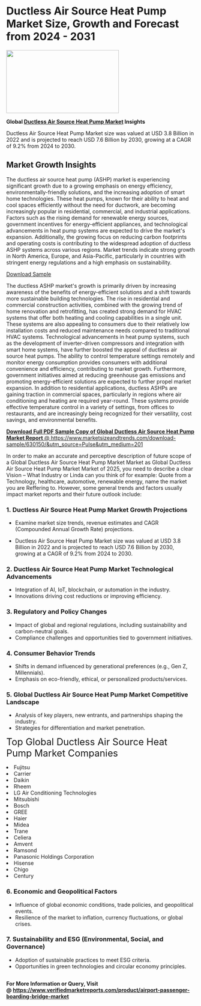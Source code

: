 <H1>Ductless Air Source Heat Pump Market Size, Growth and Forecast from 2024 - 2031</H1><img class="aligncenter size-medium wp-image-584254" src="https://thirdeyenews.in/wp-content/uploads/2024/09/Global-Market-Research-300x168.jpeg" alt="" width="300" height="168" /><p><strong>Global&nbsp;<a href="https://www.marketsizeandtrends.com/download-sample/630150/&amp;utm_source=Pulse&amp;utm_medium=201">Ductless Air Source Heat Pump Market</a> Insights</strong></p><p>Ductless Air Source Heat Pump Market size was valued at USD 3.8 Billion in 2022 and is projected to reach USD 7.6 Billion by 2030, growing at a CAGR of 9.2% from 2024 to 2030.</p><p><h2>Market Growth Insights</h2> <p>The ductless air source heat pump (ASHP) market is experiencing significant growth due to a growing emphasis on energy efficiency, environmentally-friendly solutions, and the increasing adoption of smart home technologies. These heat pumps, known for their ability to heat and cool spaces efficiently without the need for ductwork, are becoming increasingly popular in residential, commercial, and industrial applications. Factors such as the rising demand for renewable energy sources, government incentives for energy-efficient appliances, and technological advancements in heat pump systems are expected to drive the market's expansion. Additionally, the growing focus on reducing carbon footprints and operating costs is contributing to the widespread adoption of ductless ASHP systems across various regions. Market trends indicate strong growth in North America, Europe, and Asia-Pacific, particularly in countries with stringent energy regulations and a high emphasis on sustainability.</p> <p><a href="download_sample_link" target="_blank">Download Sample</a></p> <p>The ductless ASHP market's growth is primarily driven by increasing awareness of the benefits of energy-efficient solutions and a shift towards more sustainable building technologies. The rise in residential and commercial construction activities, combined with the growing trend of home renovation and retrofitting, has created strong demand for HVAC systems that offer both heating and cooling capabilities in a single unit. These systems are also appealing to consumers due to their relatively low installation costs and reduced maintenance needs compared to traditional HVAC systems. Technological advancements in heat pump systems, such as the development of inverter-driven compressors and integration with smart home systems, have further boosted the appeal of ductless air source heat pumps. The ability to control temperature settings remotely and monitor energy consumption provides consumers with additional convenience and efficiency, contributing to market growth. Furthermore, government initiatives aimed at reducing greenhouse gas emissions and promoting energy-efficient solutions are expected to further propel market expansion. In addition to residential applications, ductless ASHPs are gaining traction in commercial spaces, particularly in regions where air conditioning and heating are required year-round. These systems provide effective temperature control in a variety of settings, from offices to restaurants, and are increasingly being recognized for their versatility, cost savings, and environmental benefits.</p> <p><a href="get_more_link" target="_blank"></p><p><span class=""><strong>Download Full PDF Sample Copy of Global Ductless Air Source Heat Pump Market Report</strong> @ <a href="https://www.marketsizeandtrends.com/download-sample/630150/&amp;utm_source=Pulse&amp;utm_medium=201" target="_blank">https://www.marketsizeandtrends.com/download-sample/630150/&amp;utm_source=Pulse&amp;utm_medium=201</a></span></p><p>In order to make an accurate and perceptive description of future scope of a Global&nbsp;Ductless Air Source Heat Pump Market Market as Global&nbsp;Ductless Air Source Heat Pump Market Market of 2025, you need to describe a clear Vision &ndash; What Industry or Linda can you think of for example: Quote from a Technology, healthcare, automotive, renewable energy, name the market you are Reffering to. However, some general trends and factors usually impact market reports and their future outlook include:</p><h3>1.&nbsp;<strong>Ductless Air Source Heat Pump Market Growth Projections</strong></h3><ul><li>Examine market size trends, revenue estimates and CAGR (Compounded Annual Growth Rate) projections.</li><li><p>Ductless Air Source Heat Pump Market size was valued at USD 3.8 Billion in 2022 and is projected to reach USD 7.6 Billion by 2030, growing at a CAGR of 9.2% from 2024 to 2030.</p></li></ul><h3>2.&nbsp;<strong>Ductless Air Source Heat Pump Market Technological Advancements</strong></h3><ul><li>Integration of AI, IoT, blockchain, or automation in the industry.</li><li>Innovations driving cost reductions or improving efficiency.</li></ul><h3>3.&nbsp;<strong>Regulatory and Policy Changes</strong></h3><ul><li>Impact of global and regional regulations, including sustainability and carbon-neutral goals.</li><li>Compliance challenges and opportunities tied to government initiatives.</li></ul><h3>4.&nbsp;<strong>Consumer Behavior Trends</strong></h3><ul><li>Shifts in demand influenced by generational preferences (e.g., Gen Z, Millennials).</li><li>Emphasis on eco-friendly, ethical, or personalized products/services.</li></ul><h3>5.&nbsp;<strong>Global Ductless Air Source Heat Pump Market Competitive Landscape</strong></h3><ul><li>Analysis of key players, new entrants, and partnerships shaping the industry.</li><li>Strategies for differentiation and market penetration.</li></ul><p data-pm-slice="1 1 []"><span style="color: inherit; font-family: inherit; font-size: 25px;">Top Global Ductless Air Source Heat Pump Market Companies</span></p><div class="" data-test-id=""><p><li>Fujitsu</li><li> Carrier</li><li> Daikin</li><li> Rheem</li><li> LG Air Conditioning Technologies</li><li> Mitsubishi</li><li> Bosch</li><li> GREE</li><li> Haier</li><li> Midea</li><li> Trane</li><li> Celiera</li><li> Amvent</li><li> Ramsond</li><li> Panasonic Holdings Corporation</li><li> Hisense</li><li> Chigo</li><li> Century</li></p></div><h3>6.&nbsp;<strong>Economic and Geopolitical Factors</strong></h3><ul><li>Influence of global economic conditions, trade policies, and geopolitical events.</li><li>Resilience of the market to inflation, currency fluctuations, or global crises.</li></ul><h3>7.&nbsp;<strong>Sustainability and ESG (Environmental, Social, and Governance)</strong></h3><ul><li>Adoption of sustainable practices to meet ESG criteria.</li><li>Opportunities in green technologies and circular economy principles.</li></ul><h2><strong style="font-size: 14px;">For More Information or Query, Visit @&nbsp;</strong><a style="background-color: #ffffff; font-size: 14px;" href="https://www.marketsizeandtrends.com/report/ductless-air-source-heat-pump-market/" target="_blank">https://www.verifiedmarketreports.com/product/airport-passenger-boarding-bridge-market</a></h2>
